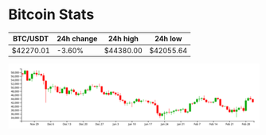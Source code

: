 # Bitcoin Stats

BTC/USDT|24h change|24h high|24h low|
|---|---|---|---|
|$42270.01|-3.60%|$44380.00|$42055.64|

<img src="./chart.svg">
